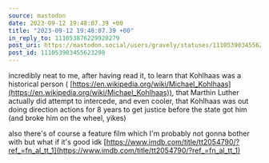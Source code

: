 ```yaml
---
source: mastodon
date: 2023-09-12 19:48:07.39 +00
title: "2023-09-12 19:48:07.39 +00"
in_reply_to: 111053876229920279
post_uri: https://mastodon.social/users/gravely/statuses/111053903455623298
post_id: 111053903455623298
---
```

incredibly neat to me, after having read it, to learn that Kohlhaas was a historical person ( [https://en.wikipedia.org/wiki/Michael_Kohlhaas](https://en.wikipedia.org/wiki/Michael_Kohlhaas)), that Marthin Luther actually did attempt to intercede, and even cooler, that Kohlhaas was out doing direction actions for 8 years to get justice before the state got him (and broke him on the wheel, yikes)

also there's of course a feature film which I'm probably not gonna bother with but what if it's good idk [https://www.imdb.com/title/tt2054790/?ref_=fn_al_tt_1](https://www.imdb.com/title/tt2054790/?ref_=fn_al_tt_1)


